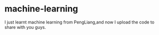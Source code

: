 # machine-learning
I just learnt machine learning from PengLiang,and now I upload the code to share with you guys.
